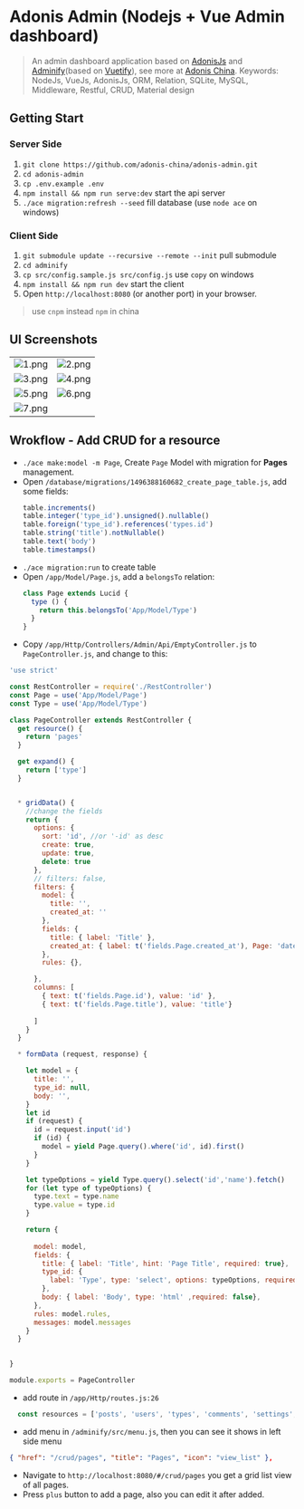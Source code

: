 # Adonis Admin (Nodejs + Vue Admin dashboard)
> An admin dashboard application based on [AdonisJs](http://adonisjs.com/) and [Adminify](https://github.com/wxs77577/adminify)(based on [Vuetify](https://vuetifyjs.com/)), see more at [Adonis China](https://adonis-china.org/).
> Keywords: NodeJs, VueJs, AdonisJs, ORM, Relation, SQLite, MySQL, Middleware, Restful, CRUD, Material design

## Getting Start
### Server Side
1. `git clone https://github.com/adonis-china/adonis-admin.git`
1. `cd adonis-admin`
1. `cp .env.example .env`
1. `npm install && npm run serve:dev` start the api server
1. `./ace migration:refresh --seed` fill database (use `node ace` on windows)
### Client Side
1. `git submodule update --recursive --remote --init`  pull submodule
1. `cd adminify`
1. `cp src/config.sample.js src/config.js`  use `copy` on windows
1. `npm install && npm run dev` start the client
1. Open  `http://localhost:8080` (or another port) in your browser.
> use `cnpm` instead `npm` in china

## UI Screenshots
|  |  |
|---|---|
|![1.png](https://raw.githubusercontent.com/wxs77577/adminify/master/screenshots/1.png)|![2.png](https://raw.githubusercontent.com/wxs77577/adminify/master/screenshots/2.png)|
|![3.png](https://raw.githubusercontent.com/wxs77577/adminify/master/screenshots/3.png)|![4.png](https://raw.githubusercontent.com/wxs77577/adminify/master/screenshots/4.png)|
|![5.png](https://raw.githubusercontent.com/wxs77577/adminify/master/screenshots/5.png)|![6.png](https://raw.githubusercontent.com/wxs77577/adminify/master/screenshots/6.png)|
|![7.png](https://raw.githubusercontent.com/wxs77577/adminify/master/screenshots/7.png)||

## Wrokflow - Add CRUD for a resource
- `./ace make:model -m Page`, Create `Page` Model with migration for **Pages** management.
- Open `/database/migrations/1496388160682_create_page_table.js`, add some fields:
  ```javascript
  table.increments()
  table.integer('type_id').unsigned().nullable()
  table.foreign('type_id').references('types.id')
  table.string('title').notNullable()
  table.text('body')
  table.timestamps()
  ```
- `./ace migration:run` to create table
- Open `/app/Model/Page.js`, add a `belongsTo` relation: 
  ```javascript
  class Page extends Lucid {
    type () {
      return this.belongsTo('App/Model/Type')
    }
  }
  ```
- Copy `/app/Http/Controllers/Admin/Api/EmptyController.js` to `PageController.js`, and change to this:
```javascript
'use strict'

const RestController = require('./RestController')
const Page = use('App/Model/Page')
const Type = use('App/Model/Type')

class PageController extends RestController {
  get resource() {
    return 'pages'
  }

  get expand() {
    return ['type']
  }


  * gridData() {
    //change the fields
    return {
      options: {
        sort: 'id', //or '-id' as desc
        create: true,
        update: true,
        delete: true
      },
      // filters: false,
      filters: {
        model: {
          title: '',
          created_at: ''
        },
        fields: {
          title: { label: 'Title' },
          created_at: { label: t('fields.Page.created_at'), Page: 'date' }
        },
        rules: {},

      },
      columns: [
        { text: t('fields.Page.id'), value: 'id' },
        { text: t('fields.Page.title'), value: 'title'}
        
      ]
    }
  }

  * formData (request, response) {

    let model = {
      title: '',
      type_id: null,
      body: '',
    }
    let id
    if (request) {
      id = request.input('id')
      if (id) {
        model = yield Page.query().where('id', id).first()
      }
    }

    let typeOptions = yield Type.query().select('id','name').fetch()
    for (let type of typeOptions) {
      type.text = type.name
      type.value = type.id
    }

    return {
      
      model: model,
      fields: {
        title: { label: 'Title', hint: 'Page Title', required: true},
        type_id: {
          label: 'Type', type: 'select', options: typeOptions, required: true,
        },
        body: { label: 'Body', type: 'html' ,required: false},
      },
      rules: model.rules,
      messages: model.messages
    }
  }

  
}

module.exports = PageController

```
- add route in `/app/Http/routes.js:26`
```javascript
  const resources = ['posts', 'users', 'types', 'comments', 'settings', 'pages']
```
- add menu in `/adminify/src/menu.js`, then you can see it shows in left side menu
```json
{ "href": "/crud/pages", "title": "Pages", "icon": "view_list" },
```
- Navigate to `http://localhost:8080/#/crud/pages` you get a grid list view of all pages.
- Press `plus` button to add a page, also you can edit it after added.